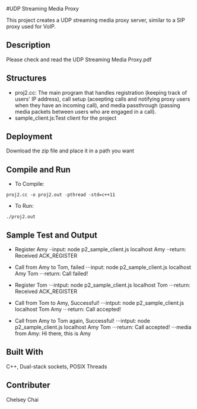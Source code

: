 #UDP Streaming Media Proxy

This project creates a UDP streaming media proxy server, similar to a SIP proxy used for VoIP.
## Description
Please check and read the UDP Streaming Media Proxy.pdf
## Structures
* proj2.cc: The main program that handles registration (keeping track of  users' IP address), call setup (aceepting calls and notifying proxy users when they have an incoming call), and media passthrough (passing media packets between users who are engaged in a call).
* sample_client.js:Test client for the project

## Deployment
Download the zip file and place it in a path you want

## Compile and Run
* To Compile:
```
proj2.cc -o proj2.out -pthread -std=c++11
```
* To Run:
```
./proj2.out
```
## Sample Test and Output
* Register Amy
⋅⋅input: node p2_sample_client.js localhost Amy
⋅⋅return: Received ACK_REGISTER 

* Call from Amy to Tom, failed
⋅⋅⋅input: node p2_sample_client.js localhost Amy Tom
⋅⋅⋅return: Call failed!

* Register Tom
⋅⋅⋅intput: node p2_sample_client.js localhost Tom
⋅⋅⋅return: Received ACK_REGISTER

* Call from Tom to Amy, Successful!
⋅⋅⋅intput: node p2_sample_client.js localhost Tom Amy
⋅⋅⋅return: Call accepted!
* Call from Amy to Tom again, Successful!
⋅⋅⋅intput: node p2_sample_client.js localhost Amy Tom
⋅⋅⋅return: Call accepted!
        ⋅⋅⋅media from Amy: Hi there, this is Amy
## Built With
C++, Dual-stack sockets, POSIX Threads
## Contributer
Chelsey Chai

